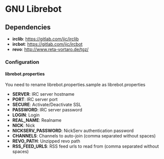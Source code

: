 # GNU Librebot

## Dependencies
* **irclib**: https://gitlab.com/jic/irclib
* **ircbot**: https://gitlab.com/jic/ircbot
* **revo**: http://www.reta-vortaro.de/tgz/

### Configuration
#### librebot.properties
You need to rename librebot.properties.sample as librebot.properties

* **SERVER**: IRC server hostname
* **PORT**: IRC server port
* **SECURE**: Activate/Deactivate SSL
* **PASSWORD**: IRC server password
* **LOGIN**: Login
* **REAL_NAME**: Realname
* **NICK**: Nick
* **NICKSERV_PASSWORD**: NickServ authentication password
* **CHANNELS**: Channels to auto-join (comma separated without spaces)
* **REVO_PATH**: Unzipped revo path
* **RSS_FEED_URLS**: RSS feed urls to read from (comma separated without spaces)
